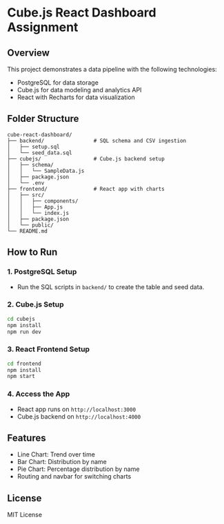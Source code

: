 
# Cube.js React Dashboard Assignment

## Overview
This project demonstrates a data pipeline with the following technologies:
- PostgreSQL for data storage
- Cube.js for data modeling and analytics API
- React with Recharts for data visualization

## Folder Structure

```
cube-react-dashboard/
├── backend/                # SQL schema and CSV ingestion
│   ├── setup.sql
│   └── seed_data.sql
├── cubejs/                 # Cube.js backend setup
│   ├── schema/
│   │   └── SampleData.js
│   ├── package.json
│   └── .env
├── frontend/               # React app with charts
│   ├── src/
│   │   ├── components/
│   │   ├── App.js
│   │   └── index.js
│   ├── package.json
│   └── public/
└── README.md
```

## How to Run

### 1. PostgreSQL Setup
- Run the SQL scripts in `backend/` to create the table and seed data.

### 2. Cube.js Setup
```bash
cd cubejs
npm install
npm run dev
```

### 3. React Frontend Setup
```bash
cd frontend
npm install
npm start
```

### 4. Access the App
- React app runs on `http://localhost:3000`
- Cube.js backend on `http://localhost:4000`

## Features
- Line Chart: Trend over time
- Bar Chart: Distribution by name
- Pie Chart: Percentage distribution by name
- Routing and navbar for switching charts

## License
MIT License
